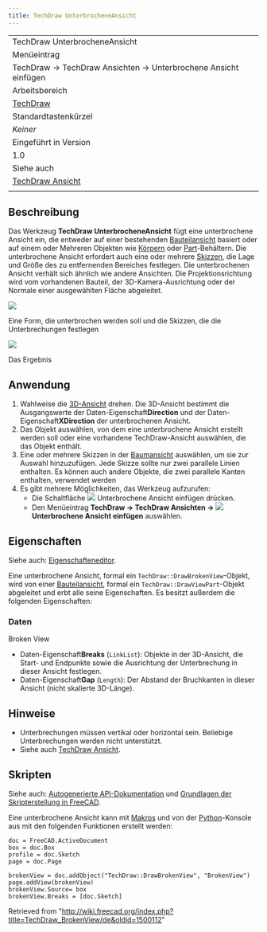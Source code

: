 ```yaml
---
title: TechDraw UnterbrocheneAnsicht
---
```


|                                                                |
| -------------------------------------------------------------- |
| TechDraw UnterbrocheneAnsicht                                  |
| Menüeintrag                                                    |
| TechDraw → TechDraw Ansichten → Unterbrochene Ansicht einfügen |
| Arbeitsbereich                                                 |
| [TechDraw](/TechDraw_Workbench/de "TechDraw Workbench/de")     |
| Standardtastenkürzel                                           |
| _Keiner_                                                       |
| Eingeführt in Version                                          |
| 1.0                                                            |
| Siehe auch                                                     |
| [TechDraw Ansicht](/TechDraw_View/de "TechDraw View/de")       |
|                                                                |

## Beschreibung

Das Werkzeug **TechDraw UnterbrocheneAnsicht** fügt eine unterbrochene Ansicht ein, die entweder auf einer bestehenden [Bauteilansicht](/TechDraw_View/de "TechDraw View/de") basiert oder auf einem oder Mehreren Objekten wie [Körpern](/PartDesign_Body/de "PartDesign Body/de") oder [Part](/Std_Part "Std Part")-Behältern. Die unterbrochene Ansicht erfordert auch eine oder mehrere [Skizzen](/Sketcher_NewSketch/de "Sketcher NewSketch/de"), die Lage und Größe des zu entfernenden Bereiches festlegen. Die unterbrochenen Ansicht verhält sich ähnlich wie andere Ansichten. Die Projektionsrichtung wird vom vorhandenen Bauteil, der 3D-Kamera-Ausrichtung oder der Normale einer ausgewählten Fläche abgeleitet.

![](/images/TechDraw_BrokenView_example3d.png)

Eine Form, die unterbrochen werden soll und die Skizzen, die die Unterbrechungen festlegen

![](/images/TechDraw_BrokenView_example2d.png)

Das Ergebnis

## Anwendung

1. Wahlweise die [3D-Ansicht](/3D_view/de "3D view/de") drehen. Die 3D-Ansicht bestimmt die Ausgangswerte der Daten-Eigenschaft**Direction** und der Daten-Eigenschaft**XDirection** der unterbrochenen Ansicht.
2. Das Objekt auswählen, von dem eine unterbrochene Ansicht erstellt werden soll oder eine vorhandene TechDraw-Ansicht auswählen, die das Objekt enthält.
3. Eine oder mehrere Skizzen in der [Baumansicht](/Tree_view/de "Tree view/de") auswählen, um sie zur Auswahl hinzuzufügen. Jede Skizze sollte nur zwei parallele Linien enthalten. Es können auch andere Objekte, die zwei parallele Kanten enthalten, verwendet werden
4. Es gibt mehrere Möglichkeiten, das Werkzeug aufzurufen:
   - Die Schaltfläche ![](/images/TechDraw_BrokenView.svg) Unterbrochene Ansicht einfügen drücken.
   - Den Menüeintrag **TechDraw → TechDraw Ansichten → ![](/images/TechDraw_BrokenView.svg) Unterbrochene Ansicht einfügen** auswählen.

## Eigenschaften

Siehe auch: [Eigenschafteneditor](/Property_editor/de "Property editor/de").

Eine unterbrochene Ansicht, formal ein `TechDraw::DrawBrokenView`-Objekt, wird von einer [Bauteilansicht](#Properties_Part_View/de), formal ein `TechDraw::DrawViewPart`-Objekt abgeleitet und erbt alle seine Eigenschaften. Es besitzt außerdem die folgenden Eigenschaften:

### Daten

Broken View

- Daten-Eigenschaft**Breaks** (`LinkList`): Objekte in der 3D-Ansicht, die Start- und Endpunkte sowie die Ausrichtung der Unterbrechung in dieser Ansicht festlegen.
- Daten-Eigenschaft**Gap** (`Length`): Der Abstand der Bruchkanten in dieser Ansicht (nicht skalierte 3D-Länge).

## Hinweise

- Unterbrechungen müssen vertikal oder horizontal sein. Beliebige Unterbrechungen werden nicht unterstützt.
- Siehe auch [TechDraw Ansicht](/TechDraw_View/de "TechDraw View/de").

## Skripten

Siehe auch: [Autogenerierte API-Dokumentation](https://freecad.github.io/SourceDoc/) und [Grundlagen der Skripterstellung in FreeCAD](/FreeCAD_Scripting_Basics/de "FreeCAD Scripting Basics/de").

Eine unterbrochene Ansicht kann mit [Makros](/Macros/de "Macros/de") und von der [Python](/Python/de "Python/de")-Konsole aus mit den folgenden Funktionen erstellt werden:

```
doc = FreeCAD.ActiveDocument
box = doc.Box
profile = doc.Sketch
page = doc.Page

brokenView = doc.addObject("TechDraw::DrawBrokenView", "BrokenView")
page.addView(brokenView)
brokenView.Source= box
brokenView.Breaks = [doc.Sketch]

```

Retrieved from "<http://wiki.freecad.org/index.php?title=TechDraw_BrokenView/de&oldid=1500112>"
